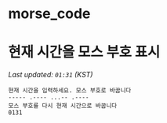 # morse_code
# 현재 시간을 모스 부호 표시
<!-- MORSE_TIME_START -->
_Last updated: `01:31` (KST)_

```
현재 시간을 입력하세요. 모스 부호로 바꿉니다
----- .---- ...-- .----
모스 부호를 다시 현재 시간으로 바꿉니다
0131
```
<!-- MORSE_TIME_END -->
